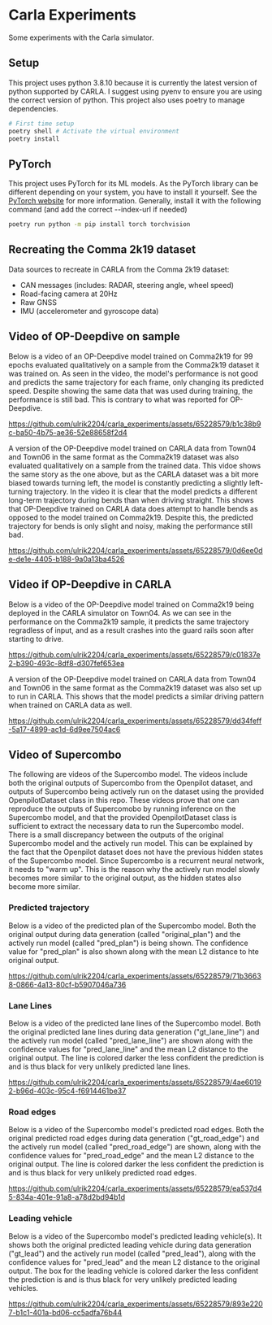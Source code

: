 # Carla Experiments

Some experiments with the Carla simulator.

## Setup
This project uses python 3.8.10 because it is currently the latest version of python supported by CARLA. I suggest using pyenv to ensure you are using the correct version of python. This project also uses poetry to manage dependencies.

```bash
# First time setup
poetry shell # Activate the virtual environment
poetry install
```

## PyTorch
This project uses PyTorch for its ML models. As the PyTorch library can be different depending on your system, you have to install it yourself. See the [PyTorch website](https://pytorch.org/get-started/locally/) for more information. Generally, install it with the following command (and add the correct --index-url if needed)

```bash
poetry run python -m pip install torch torchvision
```


## Recreating the Comma 2k19 dataset

Data sources to recreate in CARLA from the Comma 2k19 dataset:
- CAN messages (includes: RADAR, steering angle, wheel speed)
- Road-facing camera at 20Hz
- Raw GNSS
- IMU (accelerometer and gyroscope data)


## Video of OP-Deepdive on sample

Below is a video of an OP-Deepdive model trained on Comma2k19 for 99 epochs evaluated qualitatively on a sample from the Comma2k19 dataset it was trained on. As seen in the video, the model's performance is not good and predicts the same trajectory for each frame, only changing its predicted speed. Despite showing the same data that was used during training, the performance is still bad. This is contrary to what was reported for OP-Deepdive. 

https://github.com/ulrik2204/carla_experiments/assets/65228579/b1c38b9c-ba50-4b75-ae36-52e88658f2d4


A version of the OP-Deepdive model trained on CARLA data from Town04 and Town06 in the same format as the Comma2k19 dataset was also evaluated qualitatively on a sample from the trained data. This vidoe shows the same story as the one above, but as the CARLA dataset was a bit more biased towards turning left, the model is constantly predicting a slightly left-turning trajectory. In the video it is clear that the model predicts a different long-term trajectory during bends than when driving straight. This shows that OP-Deepdive trained on CARLA data does attempt to handle bends as opposed to the model trained on Comma2k19. Despite this, the predicted trajectory for bends is only slight and noisy, making the performance still bad. 


https://github.com/ulrik2204/carla_experiments/assets/65228579/0d6ee0de-de1e-4405-b188-9a0a13ba4526




## Video if OP-Deepdive in CARLA

Below is a video of the OP-Deepdive model trained on Comma2k19 being deployed in the CARLA simulator on Town04. As we can see in the performance on the Comma2k19 sample, it predicts the same trajectory regradless of input, and as a result crashes into the guard rails soon after starting to drive. 

https://github.com/ulrik2204/carla_experiments/assets/65228579/c01837e2-b390-493c-8df8-d307fef653ea


A version of the OP-Deepdive model trained on CARLA data from Town04 and Town06 in the same format as the Comma2k19 dataset was also set up to run in CARLA. This shows that the model predicts a similar driving pattern when trained on CARLA data as well.


https://github.com/ulrik2204/carla_experiments/assets/65228579/dd34feff-5a17-4899-ac1d-6d9ee7504ac6





## Video of Supercombo

The following are videos of the Supercombo model. The videos include both the original outputs of Supercombo from the Openpilot dataset, and outputs of Supercombo being actively run on the dataset using the provided OpenpilotDataset class in this repo. These videos prove that one can reproduce the outputs of Supercomobo by running inference on the Supercombo model, and that the provided OpenpilotDataset class is sufficient to extract the necessary data to run the Supercombo model. There is a small discrepancy between the outputs of the original Supercombo model and the actively run model. This can be explained by the fact that the Openpilot dataset does not have the previous hidden states of the Supercombo model. Since Supercombo is a recurrent neural network, it needs to "warm up". This is the reason why the actively run model slowly becomes more similar to the original output, as the hidden states also become more similar. 

### Predicted trajectory

Below is a video of the predicted plan of the Supercombo model. Both the original output during data generation (called "original_plan") and the actively run model (called "pred_plan") is being shown. The confidence value for "pred_plan" is also shown along with the mean L2 distance to hte original output.


https://github.com/ulrik2204/carla_experiments/assets/65228579/71b36638-0866-4a13-80cf-b5907046a736

### Lane Lines

Below is a video of the predicted lane lines of the Supercombo model. Both the original predicted lane lines during data generation ("gt_lane_line") and the actively run model (called "pred_lane_line") are shown along with the confidence values for "pred_lane_line" and the mean L2 distance to the original output. The line is colored darker the less confident the prediction is and is thus black for very unlikely predicted lane lines. 

https://github.com/ulrik2204/carla_experiments/assets/65228579/4ae60192-b96d-403c-95c4-f6914461be37


### Road edges

Below is a video of the Supercombo model's predicted road edges. Both the original predicted road edges during data generation ("gt_road_edge") and the actively run model (called "pred_road_edge") are shown, along with the confidence values for "pred_road_edge" and the mean L2 distance to the original output. The line is colored darker the less confident the prediction is and is thus black for very unlikely predicted road edges. 


https://github.com/ulrik2204/carla_experiments/assets/65228579/ea537d45-834a-401e-91a8-a78d2bd94b1d



### Leading vehicle

Below is a video of the Supercombo model's predicted leading vehicle(s). It shows both the original predicted leading vehicle during data generation ("gt_lead") and the actively run model (called "pred_lead"), along with the confidence values for "pred_lead" and the mean L2 distance to the original output. The box for the leading vehicle is colored darker the less confident the prediction is and is thus black for very unlikely predicted leading vehicles. 


https://github.com/ulrik2204/carla_experiments/assets/65228579/893e2207-b1c1-401a-bd06-cc5adfa76b44







